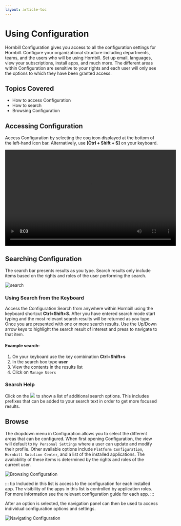 ```yaml
---
layout: article-toc
---
```

# Using Configuration
Hornbill Configuration gives you access to all the configuration settings for Hornbill. Configure your organizational structure including departments, teams, and the users who will be using Hornbill.  Set up email, languages, view your subscriptions, install apps, and much more. The different areas within Configuration are sensitive to your rights and each user will only see the options to which they have been granted access.

## Topics Covered
* How to access Configuration
* How to search
* Browsing Configuration

## Accessing Configuration
Access Configuration by selecting the cog icon displayed at the bottom of the left-hand icon bar. Alternatively, use **[Ctrl + Shift + S]** on your keyboard.

<video width="560" height="315" controls>
  <source src="https://wiki.hornbill.com/images/5/58/Configuration.mp4" type="video/mp4">
  Video not supported in your browser
</video>

## Searching Configuration
The search bar presents results as you type. Search results only include items based on the rights and roles of the user performing the search.

![search]( _books/esp-config/images/search-config.png )

### Using Search from the Keyboard
Access the Configuration Search from anywhere within Hornbill using the keyboard shortcut **Ctrl+Shift+S**. After you have entered search mode start typing and the most relevant search results will be returned as you type. Once you are presented with one or more search results. Use the Up/Down arrow keys to highlight the search result of interest and press <return> to navigate to that item.

#### Example search:
1. On your keyboard use the key combination **Ctrl+Shift+s**
1. In the search box type **user**
1. View the contents in the results list
1. Click on `Manage Users` 

### Search Help
Click on the <img src="_books/esp-config/images/search-help.png"> to show a list of additional search options. This includes prefixes that can be added to your search text in order to get more focused results.

## Browse
The dropdown menu in Configuration allows you to select the different areas that can be configured. When first opening Configuration, the view will default to `My Personal Settings` where a user can update and modify their profile. Other available options include `Platform Configuration`, `Hornbill Solution Center`, and a list of the installed applications.  The availability of these items is determined by the rights and roles of the current user.

![Browsing Configuration](_books/esp-config/images/browse-configuration.png)

::: tip
Included in this list is access to the configuration for each installed app. The visibility of the apps in this list is controlled by application roles. For more information see the relevant configuration guide for each app.
:::

After an option is selected, the navigation panel can then be used to access individual configuration options and settings.

![Navigating Configuration](_books/esp-config/images/navigating-configuration.png)